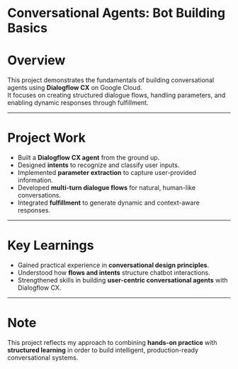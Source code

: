 #  Conversational Agents: Bot Building Basics  

# Overview  
This project demonstrates the fundamentals of building conversational agents using **Dialogflow CX** on Google Cloud.  
It focuses on creating structured dialogue flows, handling parameters, and enabling dynamic responses through fulfillment.  

---

# Project Work  
- Built a **Dialogflow CX agent** from the ground up.  
- Designed **intents** to recognize and classify user inputs.  
- Implemented **parameter extraction** to capture user-provided information.  
- Developed **multi-turn dialogue flows** for natural, human-like conversations.  
- Integrated **fulfillment** to generate dynamic and context-aware responses.  

---

# Key Learnings  
- Gained practical experience in **conversational design principles**.  
- Understood how **flows and intents** structure chatbot interactions.  
- Strengthened skills in building **user-centric conversational agents** with Dialogflow CX.  

---

# Note  
This project reflects my approach to combining **hands-on practice** with **structured learning** in order to build intelligent, production-ready conversational systems.
